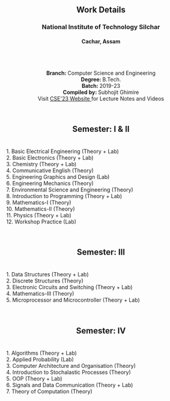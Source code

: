 <h2> <p align='center'> Work Details </p> </h2>
<h3> <p align='center'> National Institute of Technology Silchar </p> </h3>
<h4> <p align='center'> Cachar, Assam </p> </h4>
<br>
<p align='center'> 
  <br> <b> Branch: </b> Computer Science and Engineering
  <br> <b> Degree: </b> B.Tech.
  <br> <b> Batch: </b> 2019-23
  <br> <b> Compiled by: </b> Subhojit Ghimire
  <br> Visit <a href="https://www.cse23.xyz/materials"> CSE'23 Website </a> for Lecture Notes and Videos
</p>
<br>
<h2> <p align='center'> Semester: I & II </p> </h2>
<p>
  <br> 1. Basic Electrical Engineering (Theory + Lab)
  <br> 2. Basic Electronics (Theory + Lab)
  <br> 3. Chemistry (Theory + Lab)
  <br> 4. Communicative English (Theory)
  <br> 5. Engineering Graphics and Design (Lab)
  <br> 6. Engineering Mechanics (Theory)
  <br> 7. Environmental Science and Engineering (Theory)
  <br> 8. Introduction to Programming (Theory + Lab)
  <br> 9. Mathematics-I (Theory)
  <br> 10. Mathematics-II (Theory)
  <br> 11. Physics (Theory + Lab)
  <br> 12. Workshop Practice (Lab)
</p>
<br>
<h2> <p align='center'> Semester: III </p> </h2>
<p>
  <br> 1. Data Structures (Theory + Lab)
  <br> 2. Discrete Structures (Theory)
  <br> 3. Electronic Circuits and Switching (Theory + Lab)
  <br> 4. Mathematics-III (Theory)
  <br> 5. Microprocessor and Microcontroller (Theory + Lab)
</p>
<br>
<h2> <p align='center'> Semester: IV </p> </h2>
<p>
  <br> 1. Algorithms (Theory + Lab)
  <br> 2. Applied Probability (Lab)
  <br> 3. Computer Architecture and Organisation (Theory)
  <br> 4. Introduction to Stochalastic Processes (Theory)
  <br> 5. OOP (Theory + Lab)
  <br> 6. Signals and Data Communication (Theory + Lab)
  <br> 7. Theory of Computation (Theory)
</p>
